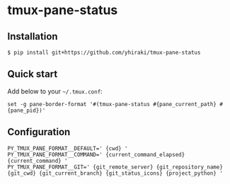 # tmux-pane-status

## Installation

    $ pip install git+https://github.com/yhiraki/tmux-pane-status

## Quick start

Add below to your `~/.tmux.conf`:

    set -g pane-border-format '#(tmux-pane-status #{pane_current_path} #{pane_pid})'

## Configuration

    PY_TMUX_PANE_FORMAT__DEFAULT=' {cwd} '
    PY_TMUX_PANE_FORMAT__COMMAND=' {current_command_elapsed} {current_command} '
    PY_TMUX_PANE_FORMAT__GIT=' {git_remote_server} {git_repository_name}{git_cwd} {git_current_branch} {git_status_icons} {project_python} '
